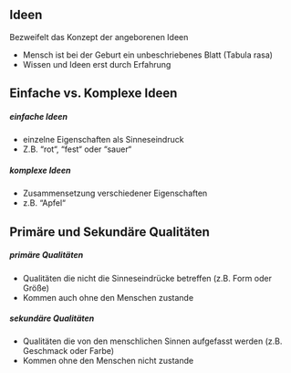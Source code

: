 ## Ideen
Bezweifelt das Konzept der angeborenen Ideen
- Mensch ist bei der Geburt ein unbeschriebenes Blatt (Tabula rasa)
- Wissen und Ideen erst durch Erfahrung

## Einfache vs. Komplexe Ideen
##### einfache Ideen
- einzelne Eigenschaften als Sinneseindruck
- Z.B. “rot“, “fest“ oder “sauer“
##### komplexe Ideen
- Zusammensetzung verschiedener Eigenschaften
- z.B. “Apfel“
## Primäre und Sekundäre Qualitäten
##### primäre Qualitäten
- Qualitäten die nicht die Sinneseindrücke betreffen (z.B. Form oder Größe)
- Kommen auch ohne den Menschen zustande
##### sekundäre Qualitäten
- Qualitäten die von den menschlichen Sinnen aufgefasst werden (z.B. Geschmack oder Farbe)
- Kommen ohne den Menschen nicht zustande